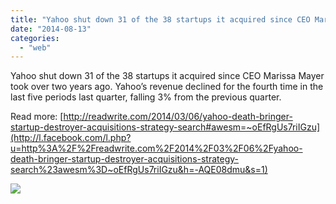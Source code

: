 ```yaml
---
title: "Yahoo shut down 31 of the 38 startups it acquired since CEO Marissa Mayer took o..."
date: "2014-08-13"
categories: 
  - "web"
---
```


Yahoo shut down 31 of the 38 startups it acquired since CEO Marissa Mayer took over two years ago. Yahoo’s revenue declined for the fourth time in the last five periods last quarter, falling 3% from the previous quarter.  
  
Read more: [http://readwrite.com/2014/03/06/yahoo-death-bringer-startup-destroyer-acquisitions-strategy-search#awesm=~oEfRgUs7riIGzu](http://l.facebook.com/l.php?u=http%3A%2F%2Freadwrite.com%2F2014%2F03%2F06%2Fyahoo-death-bringer-startup-destroyer-acquisitions-strategy-search%23awesm%3D~oEfRgUs7riIGzu&h=-AQE08dmu&s=1)  
  
[![](https://fbcdn-sphotos-d-a.akamaihd.net/hphotos-ak-xap1/v/t1.0-9/s130x130/10351151_822211094469336_4910062863594131303_n.jpg?oh=c93c4020080db0c585069561be959b0c&oe=548ECD95&__gda__=1417945035_6b638c8e3693c6ff90902aeb458489bf)](http://www.facebook.com/iCosmoGeek/photos/a.634427076581073.1073741826.132336730123446/822211094469336/?type=1&relevant_count=1)
